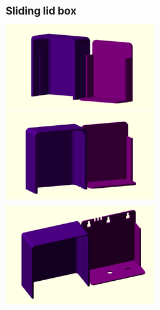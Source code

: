 # Sliding lid box


<img src="./../media/17_sliding_lid_box_right.png" width=400;/> <img src="./../media/17_sliding_lid_box_left.png" width=400;/>

<img src="./../media/17_doorbell_rele_box_scad.png" width=400;/>

